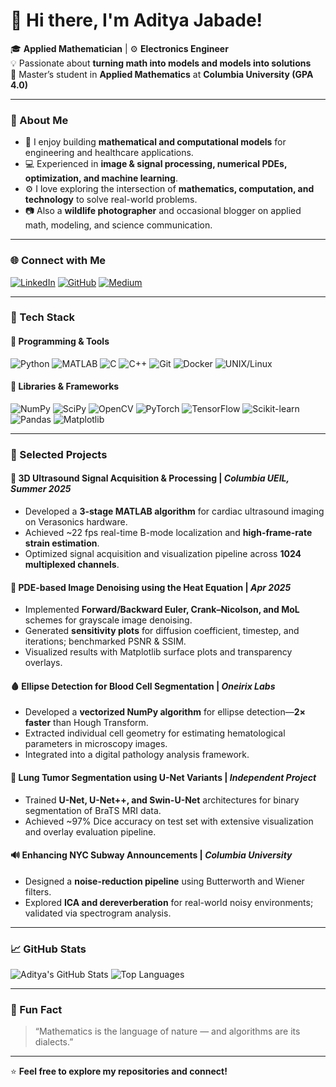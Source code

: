 # 👋 Hi there, I'm Aditya Jabade!

🎓 **Applied Mathematician** | ⚙️ **Electronics Engineer**  
💡 Passionate about **turning math into models and models into solutions**  
📍 Master’s student in **Applied Mathematics** at **Columbia University (GPA 4.0)**  

---

### 🧠 About Me
- 🔬 I enjoy building **mathematical and computational models** for engineering and healthcare applications.  
- 💻 Experienced in **image & signal processing, numerical PDEs, optimization, and machine learning**.  
- ⚙️ I love exploring the intersection of **mathematics, computation, and technology** to solve real-world problems.  
- 📷 Also a **wildlife photographer** and occasional blogger on applied math, modeling, and science communication.

---

### 🌐 Connect with Me
[![LinkedIn](https://img.shields.io/badge/LinkedIn-Aditya_Jabade-blue?style=flat-square&logo=linkedin)](https://www.linkedin.com/in/aditya-jabade/)
[![GitHub](https://img.shields.io/badge/GitHub-Aditya--dev5-black?style=flat-square&logo=github)](https://github.com/Aditya-dev5)
[![Medium](https://img.shields.io/badge/Medium-@aditya--jabade-12100E?style=flat-square&logo=medium)](https://medium.com/@aditya-jabade)

---

### 🧰 Tech Stack

#### 🧮 Programming & Tools
![Python](https://img.shields.io/badge/Python-3776AB?style=flat-square&logo=python&logoColor=white)
![MATLAB](https://img.shields.io/badge/MATLAB-0076A8?style=flat-square&logo=mathworks&logoColor=white)
![C](https://img.shields.io/badge/C-00599C?style=flat-square&logo=c&logoColor=white)
![C++](https://img.shields.io/badge/C++-00427E?style=flat-square&logo=cplusplus&logoColor=white)
![Git](https://img.shields.io/badge/Git-F05032?style=flat-square&logo=git&logoColor=white)
![Docker](https://img.shields.io/badge/Docker-2496ED?style=flat-square&logo=docker&logoColor=white)
![UNIX/Linux](https://img.shields.io/badge/Linux-FCC624?style=flat-square&logo=linux&logoColor=black)

#### 🧠 Libraries & Frameworks
![NumPy](https://img.shields.io/badge/NumPy-013243?style=flat-square&logo=numpy&logoColor=white)
![SciPy](https://img.shields.io/badge/SciPy-8CAAE6?style=flat-square&logo=scipy&logoColor=white)
![OpenCV](https://img.shields.io/badge/OpenCV-5C3EE8?style=flat-square&logo=opencv&logoColor=white)
![PyTorch](https://img.shields.io/badge/PyTorch-EE4C2C?style=flat-square&logo=pytorch&logoColor=white)
![TensorFlow](https://img.shields.io/badge/TensorFlow-FF6F00?style=flat-square&logo=tensorflow&logoColor=white)
![Scikit-learn](https://img.shields.io/badge/scikit--learn-F7931E?style=flat-square&logo=scikit-learn&logoColor=white)
![Pandas](https://img.shields.io/badge/Pandas-150458?style=flat-square&logo=pandas&logoColor=white)
![Matplotlib](https://img.shields.io/badge/Matplotlib-013243?style=flat-square&logo=plotly&logoColor=white)

---

### 🚀 Selected Projects

#### 🧩 **3D Ultrasound Signal Acquisition & Processing** | *Columbia UEIL, Summer 2025*  
- Developed a **3-stage MATLAB algorithm** for cardiac ultrasound imaging on Verasonics hardware.  
- Achieved ~22 fps real-time B-mode localization and **high-frame-rate strain estimation**.  
- Optimized signal acquisition and visualization pipeline across **1024 multiplexed channels**.

#### 🔬 **PDE-based Image Denoising using the Heat Equation** | *Apr 2025*  
- Implemented **Forward/Backward Euler, Crank–Nicolson, and MoL** schemes for grayscale image denoising.  
- Generated **sensitivity plots** for diffusion coefficient, timestep, and iterations; benchmarked PSNR & SSIM.  
- Visualized results with Matplotlib surface plots and transparency overlays.

#### 🩸 **Ellipse Detection for Blood Cell Segmentation** | *Oneirix Labs*  
- Developed a **vectorized NumPy algorithm** for ellipse detection—**2× faster** than Hough Transform.  
- Extracted individual cell geometry for estimating hematological parameters in microscopy images.  
- Integrated into a digital pathology analysis framework.

#### 🧠 **Lung Tumor Segmentation using U-Net Variants** | *Independent Project*  
- Trained **U-Net, U-Net++, and Swin-U-Net** architectures for binary segmentation of BraTS MRI data.  
- Achieved ~97% Dice accuracy on test set with extensive visualization and overlay evaluation pipeline.  

#### 🔊 **Enhancing NYC Subway Announcements** | *Columbia University*  
- Designed a **noise-reduction pipeline** using Butterworth and Wiener filters.  
- Explored **ICA and dereverberation** for real-world noisy environments; validated via spectrogram analysis.

---

### 📈 GitHub Stats
![Aditya's GitHub Stats](https://github-readme-stats.vercel.app/api?username=Aditya-dev5&show_icons=true&theme=radical)
![Top Languages](https://github-readme-stats.vercel.app/api/top-langs/?username=Aditya-dev5&layout=compact&theme=radical)

---

### 🌟 Fun Fact
> “Mathematics is the language of nature — and algorithms are its dialects.”

---

⭐ **Feel free to explore my repositories and connect!**
